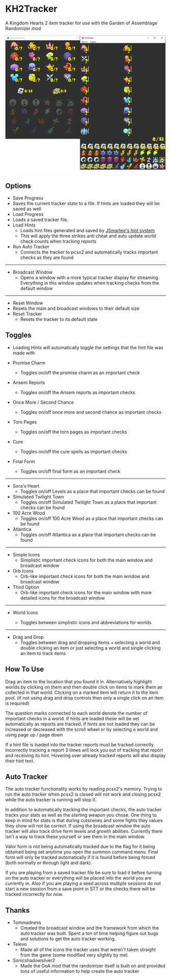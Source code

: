 # KH2Tracker
A Kingdom Hearts 2 item tracker for use with the Garden of Assemblage Randomizer mod

![Screenshot](KH2Tracker.png)

## Options
* Save Progress
 * Saves the current tracker state to a file. If hints are loaded they will be saved as well
* Load Progress
 * Loads a saved tracker file.
* Load Hints
  * Loads hint files generated and saved by [JSmartee's hint system](https://jsmartee.github.io/kh2fm-hints-demo/)
  * This will apply the three strikes anti cheat and auto update world check counts when tracking reports
* Run Auto Tracker
  * Connects the tracker to pcsx2 and automatically tracks important checks as they are found

***

* Broadcast Window
  * Opens a window with a more typical tracker display for streaming. Everything in this window updates when tracking checks from the default window
  
***
  
* Reset Window
 * Resets the main and broadcast windows to their default size
* Reset Tracker
  * Resets the tracker to its default state 
  
## Toggles
* Loading Hints will automatically toggle the settings that the hint file was made with

* Promise Charm
  * Toggles on/off the promise charm as an important check
* Ansem Reports
  * Toggles on/off the Ansem reports as important checks
* Once More / Second Chance
  * Toggles on/off once more and second chance as important checks
* Torn Pages
  * Toggles on/off the torn pages as important checks
* Cure
  * Toggles on/off the cure spells as important checks
* Final Form
  * Toggles on/off final form as an important check
  
***
  
* Sora's Heart
  * Toggles on/off Levels as a place that important checks can be found
* Simulated Twilight Town
  * Toggles on/off Simulated Twilight Town as a place that important checks can be found
* 100 Acre Wood
  * Toggles on/off 100 Acre Wood as a place that important checks can be found
* Atlantica
  * Toggles on/off Atlantica as a place that important checks can be found
  
***

* Simple Icons
  * Simplistic important check icons for both the main window and broadcast window
* Orb Icons
  * Orb-like important check icons for both the main window and broadcast window
* Third Option
  * Orb-like important check icons for the main window with more detailed icons for the broadcast window
  
***
* World Icons

  * Toggles between simplistic icons and abbreviations for worlds
  
***

* Drag and Drop
  * Toggles between drag and dropping items + selecting a world and double clicking an item or just selecting a world and single clicking an item to track items
  
## How To Use

Drag an item to the location that you found it in. Alternatively highlight worlds by clicking on them and then double click on items to mark them as collected in that world. Clicking on a marked item will return it to the item pool. (if not using drag and drop controls then only a single click on an item is required)

The question marks connected to each world denote the number of important checks in a world. If hints are loaded these will be set automatically as reports are tracked. If hints are not loaded they can be increased or decreased with the scroll wheel or by selecting a world and using page up / page down

If a hint file is loaded into the tracker reports must be tracked correctly. Incorrectly tracking a report 3 times will lock you out of tracking that report and receiving its hint. Hovering over already tracked reports will also display their hint text.

## Auto Tracker

The auto tracker functionality works by reading pcsx2's memory. Trying to run the auto tracker when pcsx2 is closed will not work and closing pcsx2 while the auto tracker is running will stop it.

In addition to automatically tracking the important checks, the auto tracker tracks your stats as well as the starting weapon you chose. One thing to keep in mind for stats is that during cutscenes and some fights they values they show will not be correct. If using the broadcast window the auto tracker will also track drive form levels and growth abilities. Currently there isn't a way to track these yourself or see them in the main window.

Valor form is not being automatically tracked due to the flag for it being obtained being set anytime you open the summon command menu. Final form will only be tracked automatically if it is found before being forced (both normally or through light and dark).

If you are playing from a saved tracker file be sure to load it before turning on the auto tracker or everything will be placed into the world you are currently in. Also if you are playing a seed across multiple sessions do not start a new session from a save point in STT or the checks there will be tracked incorrectly for now.

## Thanks

* Tommadness
  * Created the broadcast window and the framework from which the auto tracker was built. Spent a ton of time helping figure out bugs and solutions to get the auto tracker working.
* Televo
  * Made all of the icons the tracker uses that weren't taken straight from the game (some modified very slightly by me)
* Sonicshadowsilver2
  * Made the GoA mod that the randomizer itself is built on and provided tons of useful information to help create the auto tracker

